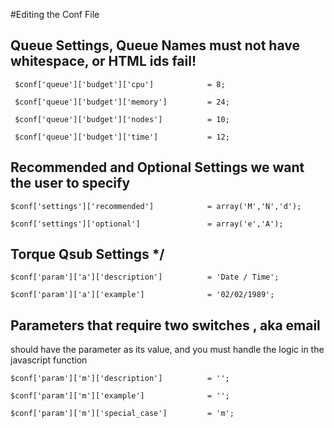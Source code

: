 #Editing the Conf File
## Queue Settings, Queue Names must not have whitespace, or HTML ids fail!


` $conf['queue']['budget']['cpu']            = 8;`

` $conf['queue']['budget']['memory']         = 24;`

` $conf['queue']['budget']['nodes']          = 10;`

` $conf['queue']['budget']['time']           = 12;`


## Recommended and Optional Settings we want the user to specify 

`$conf['settings']['recommended']            = array('M','N','d');`

`$conf['settings']['optional']               = array('e','A');`


## Torque Qsub Settings */

`$conf['param']['a']['description']          = 'Date / Time';`

`$conf['param']['a']['example']              = '02/02/1989';`


## Parameters that require two switches , aka email
should have the parameter as its value, and you must handle the logic in the javascript function 

`$conf['param']['m']['description']          = '';`

`$conf['param']['m']['example']              = '';`

`$conf['param']['m']['special_case']         = 'm';`

